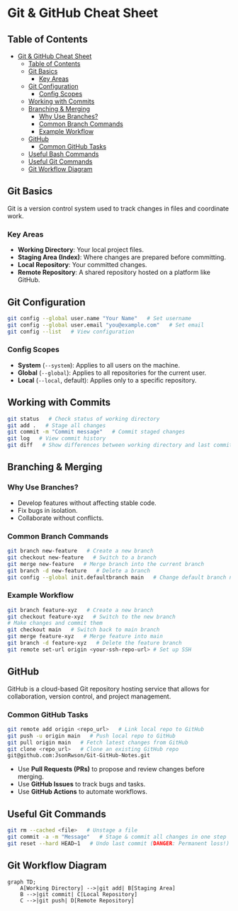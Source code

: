 # Git & GitHub Cheat Sheet

## Table of Contents
- [Git \& GitHub Cheat Sheet](#git--github-cheat-sheet)
  - [Table of Contents](#table-of-contents)
  - [Git Basics](#git-basics)
    - [Key Areas](#key-areas)
  - [Git Configuration](#git-configuration)
    - [Config Scopes](#config-scopes)
  - [Working with Commits](#working-with-commits)
  - [Branching \& Merging](#branching--merging)
    - [Why Use Branches?](#why-use-branches)
    - [Common Branch Commands](#common-branch-commands)
    - [Example Workflow](#example-workflow)
  - [GitHub](#github)
    - [Common GitHub Tasks](#common-github-tasks)
  - [Useful Bash Commands](#useful-bash-commands)
  - [Useful Git Commands](#useful-git-commands)
  - [Git Workflow Diagram](#git-workflow-diagram)


## Git Basics
Git is a version control system used to track changes in files and coordinate work.

### Key Areas
- **Working Directory**: Your local project files.
- **Staging Area (Index)**: Where changes are prepared before committing.
- **Local Repository**: Your committed changes.
- **Remote Repository**: A shared repository hosted on a platform like GitHub.


## Git Configuration
```sh
git config --global user.name "Your Name"   # Set username
git config --global user.email "you@example.com"   # Set email
git config --list   # View configuration
```
### Config Scopes
- **System** (`--system`): Applies to all users on the machine.
- **Global** (`--global`): Applies to all repositories for the current user.
- **Local** (`--local`, default): Applies only to a specific repository.


## Working with Commits
```sh
git status   # Check status of working directory
git add .   # Stage all changes
git commit -m "Commit message"   # Commit staged changes
git log   # View commit history
git diff   # Show differences between working directory and last commit
```

## Branching & Merging
### Why Use Branches?
- Develop features without affecting stable code.
- Fix bugs in isolation.
- Collaborate without conflicts.

### Common Branch Commands
```sh
git branch new-feature   # Create a new branch
git checkout new-feature   # Switch to a branch
git merge new-feature   # Merge branch into the current branch
git branch -d new-feature   # Delete a branch
git config --global init.defaultbranch main   # Change default branch name
```

### Example Workflow
```sh
git branch feature-xyz   # Create a new branch
git checkout feature-xyz   # Switch to the new branch
# Make changes and commit them
git checkout main   # Switch back to main branch
git merge feature-xyz   # Merge feature into main
git branch -d feature-xyz   # Delete the feature branch
git remote set-url origin <your-ssh-repo-url> # Set up SSH
```


## GitHub
GitHub is a cloud-based Git repository hosting service that allows for collaboration, version control, and project management.

### Common GitHub Tasks
```sh
git remote add origin <repo_url>   # Link local repo to GitHub
git push -u origin main   # Push local repo to GitHub
git pull origin main   # Fetch latest changes from GitHub
git clone <repo_url>   # Clone an existing GitHub repo
git@github.com:JsonRwson/Git-GitHub-Notes.git
```
- Use **Pull Requests (PRs)** to propose and review changes before merging.
- Use **GitHub Issues** to track bugs and tasks.
- Use **GitHub Actions** to automate workflows.


## Useful Git Commands
```sh
git rm --cached <file>   # Unstage a file
git commit -a -m "Message"   # Stage & commit all changes in one step
git reset --hard HEAD~1   # Undo last commit (DANGER: Permanent loss!)
```

## Git Workflow Diagram
```mermaid
graph TD;
    A[Working Directory] -->|git add| B[Staging Area]
    B -->|git commit| C[Local Repository]
    C -->|git push| D[Remote Repository]
```
